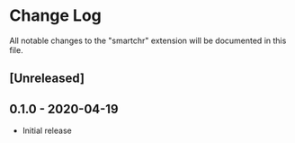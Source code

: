 # Change Log

All notable changes to the "smartchr" extension will be documented in this file.

## [Unreleased]

## 0.1.0 - 2020-04-19

- Initial release